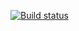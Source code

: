 [![Build status](https://ci.appveyor.com/api/projects/status/k2bybet080qsijdj?svg=true)](https://ci.appveyor.com/project/AleksandraRatush/app-order)